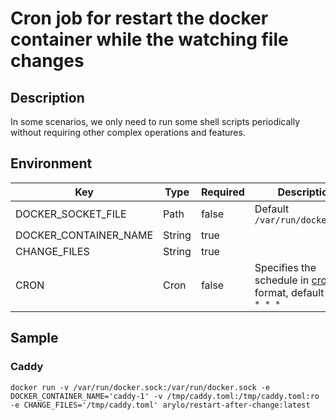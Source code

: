 # Cron job for restart the docker container while the watching file changes

## Description

In some scenarios, we only need to run some shell scripts periodically without requiring other complex operations and features.

## Environment

|Key|Type|Required|Description|
|--|--|--|--|
|DOCKER_SOCKET_FILE|Path|false|Default `/var/run/docker.sock`|
|DOCKER_CONTAINER_NAME|String|true||
|CHANGE_FILES|String|true||
|CRON|Cron|false|Specifies the schedule in [crontab](https://wikipedia.org/wiki/Cron) format, default `*/5 * * * *`|

## Sample

### Caddy

```shell
docker run -v /var/run/docker.sock:/var/run/docker.sock -e DOCKER_CONTAINER_NAME='caddy-1' -v /tmp/caddy.toml:/tmp/caddy.toml:ro -e CHANGE_FILES='/tmp/caddy.toml' arylo/restart-after-change:latest
```
